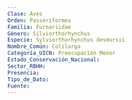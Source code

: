 ```yaml
---
Clase: Aves
Orden: Passeriformes
Familia: Furnariidae
Género: Silviorthorhynchus
Especie: Sylviorthorhynchus desmursii
Nombre_Común: Colilarga
Categoría_UICN: Preocupación Menor
Estado_Conservación_Nacional: 
Sector_RBHH: 
Presencia: 
Tipo_de_Dato: 
Fuente: 
---
```


